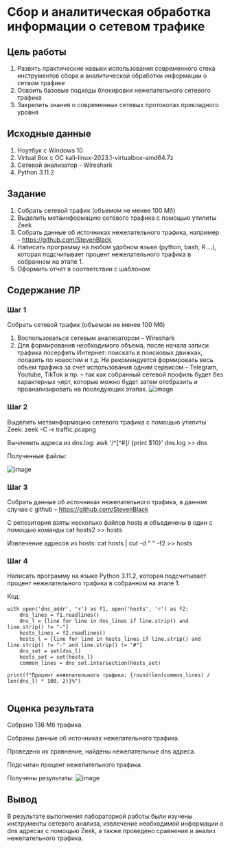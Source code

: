 # Сбор и аналитическая обработка информации о сетевом трафике

## Цель работы

1. Развить практические навыки использования современного стека инструментов сбора и аналитической обработки информации о сетвом трафике
2. Освоить базовые подходы блокировки нежелательного сетевого трафика
3. Закрепить знания о современных сетевых протоколах прикладного уровня

## ️Исходные данные

1. Ноутбук с Windows 10
2. Virtual Box с ОС kali-linux-2023.1-virtualbox-amd64.7z
3. Сетевой анализатор - Wireshark
4. Python 3.11.2

## ️Задание

1. Собрать сетевой трафик (объемом не менее 100 Мб)
2. Выделить метаинформацию сетевого трафика с помощью утилиты Zeek
3. Собрать данные об источниках нежелательного трафика, например – https://github.com/StevenBlack
4. Написать программу на любом удобном языке (python, bash, R …), которая подсчитывает процент нежелательного трафика в собранном на этапе 1.
5. Оформить отчет в соответствии с шаблоном

## Содержание ЛР

### Шаг 1

Собрать сетевой трафик (объемом не менее 100 Мб)

1. Воспользоваться сетевым анализатором – Wireshark
2. Для формирования необходимого объема, после начала записи трафика посерфить Интернет: поискать в поисковых движках, полазить по новостям и т.д. Не рекомендуется формировать весь объем трафика за счет использования одним сервисом – Telegram, Youtube, TikTok и пр. – так как собранный
сетевой профиль будет без характерных черт, которые можно будет затем отобразить и проанализировать на последующих этапах.
![image](https://github.com/ulgosipoy/saznd/assets/133878924/3914ed2a-19b4-4f63-940c-e701d7f066d8)


### Шаг 2

Выделить метаинформацию сетевого трафика с помощью утилиты Zeek:
zeek –C –r traffic.pcapng

Вычленить адреса из dns.log:
awk '/^[^#]/ {print $10}' dns.log >> dns

Полученные файлы:

![image](https://user-images.githubusercontent.com/90778174/230844615-cd2a65eb-e45f-4ae7-ad48-e8a43460baca.png)


### Шаг 3

Собрать данные об источниках нежелательного трафика, в данном случае с github – https://github.com/StevenBlack

С репозитория взяты несколько файлов hosts и объединены в один с помощью команды cat hosts2 >> hosts

Извлечение адресов из hosts:
cat hosts | cut -d " " -f2 >> hosts

### Шаг 4

Написать программу на языке Python 3.11.2, которая подсчитывает процент
нежелательного трафика в собранном на этапе 1:

Код:
```
with open('dns_addr', 'r') as f1, open('hosts', 'r') as f2:
	dns_lines = f1.readlines()		
	dns_l = [line for line in dns_lines if line.strip() and line.strip() != "-"]
	hosts_lines = f2.readlines()
	hosts_l = [line for line in hosts_lines if line.strip() and line.strip() != "-" and line.strip() != "#"]
	dns_set = set(dns_l)
	hosts_set = set(hosts_l)
	common_lines = dns_set.intersection(hosts_set)

print(f"Процент нежелательного трафика: {round(len(common_lines) / len(dns_l) * 100, 2)}%")


```

## ️Оценка результата

Собрано 136 Мб трафика.

Собраны данные об источниках нежелательного трафика.

Проведено их сравнение, найдены нежелательные dns адреса.

Подсчитан процент нежелательного трафика.

Получены результаты:
![image](https://user-images.githubusercontent.com/90778174/230845090-841327c3-e75b-4174-aff2-32a9aaf0c5d2.png)


## ️Вывод 

В результате выполнения лабораторной работы были изучены инструменты сетевого анализа, извлечение необходимой информации о dns адресах с помощью Zeek, а также проведено сравнение и анализ нежелательного трафика.
